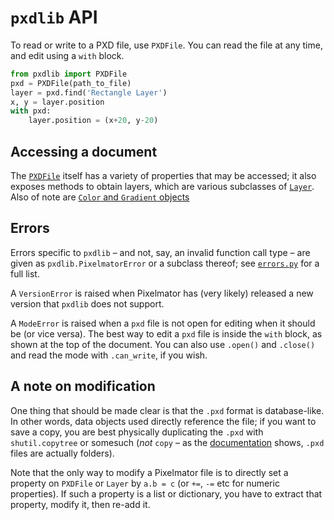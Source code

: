 # `pxdlib` API

To read or write to a PXD file, use `PXDFile`. You can read the file at any time, and edit using a `with` block.

```python
from pxdlib import PXDFile
pxd = PXDFile(path_to_file)
layer = pxd.find('Rectangle Layer')
x, y = layer.position
with pxd:
    layer.position = (x+20, y-20)
```

## Accessing a document

The [`PXDFile`](/docs/api/PXDFile.md) itself has a variety of properties that may be accessed; it also exposes methods to obtain layers, which are various subclasses of [`Layer`](/docs/api/Layer.md). Also of note are [`Color` and `Gradient` objects](/docs/api/structures.md)

## Errors

Errors specific to `pxdlib` – and not, say, an invalid function call type – are given as `pxdlib.PixelmatorError` or a subclass thereof; see [`errors.py`](/pxdlib/errors.py) for a full list. 

A `VersionError` is raised when Pixelmator has (very likely) released a new version that `pxdlib` does not support.

A `ModeError` is raised when a `pxd` file is not open for editing when it should be (or vice versa). The best way to edit a `pxd` file is inside the `with` block, as shown at the top of the document. You can also use `.open()` and `.close()` and read the mode with `.can_write`, if you wish.

## A note on modification

One thing that should be made clear is that the `.pxd` format is database-like. In other words, data objects used directly reference the file; if you want to save a copy, you are best physically duplicating the `.pxd` with `shutil.copytree` or somesuch (_not_ `copy` – as the [documentation](/docs/pxd/) shows, `.pxd` files are actually folders).

Note that the only way to modify a Pixelmator file is to directly set a property on `PXDFile` or `Layer` by `a.b = c` (or `+=`, `-=` etc for numeric properties). If such a property is a list or dictionary, you have to extract that property, modify it, then re-add it.
